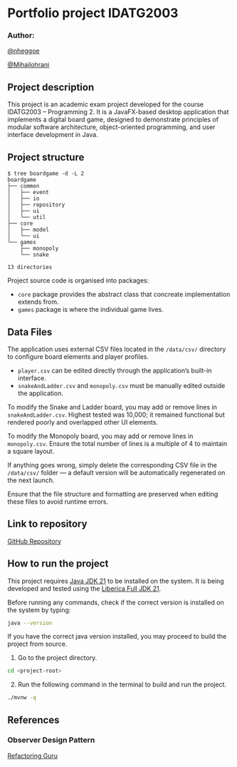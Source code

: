 # Portfolio project IDATG2003
### Author:

[@nheggoe](https://github.com/nheggoe)

[@Mihailohrani](https://github.com/Mihailohrani)

## Project description

This project is an academic exam project developed for the course IDATG2003 – Programming 2.
It is a JavaFX-based desktop application that implements a digital board game, designed to demonstrate principles of
modular software architecture, object-oriented programming, and user interface development in Java.

## Project structure

```
$ tree boardgame -d -L 2
boardgame
├── common
│   ├── event
│   ├── io
│   ├── repository
│   ├── ui
│   └── util
├── core
│   ├── model
│   └── ui
└── games
    ├── monopoly
    └── snake

13 directories
```

Project source code is organised into packages:

* `core` package provides the abstract class that concreate implementation extends from.
* `games` package is where the individual game lives.

## Data Files

The application uses external CSV files located in the `/data/csv/` directory to configure board elements and player
profiles.

- `player.csv` can be edited directly through the application’s built-in interface.
- `snakeAndLadder.csv` and `monopoly.csv` must be manually edited outside the application.

To modify the Snake and Ladder board, you may add or remove lines in `snakeAndLadder.csv`. Highest tested was 10,000; it
remained functional but rendered poorly and overlapped other UI elements.

To modify the Monopoly board, you may add or remove lines in `monopoly.csv`. Ensure the total number of lines is a multiple of 4 to maintain a square layout.

If anything goes wrong, simply delete the corresponding CSV file in the `/data/csv/` folder — a default version will be automatically regenerated on the next launch.

Ensure that the file structure and formatting are preserved when editing these files to avoid runtime errors.

## Link to repository

[GitHub Repository](https://github.com/nheggoe/board-game)

## How to run the project

This project requires [Java JDK 21](https://whichjdk.com/) to be installed on the system.
It is being developed and tested using the [Liberica Full JDK 21](https://bell-sw.com/libericajdk/).

Before running any commands, check if the correct version is installed on the system by typing:

```bash
java --version
```

If you have the correct java version installed, you may proceed to build the project from source.

1. Go to the project directory.

```bash
cd <project-root>
```

2. Run the following command in the terminal to build and run the project.

```bash
./mvnw -q
```

## References

### Observer Design Pattern

[Refactoring Guru](https://refactoring.guru/design-patterns/observer/java/example)
